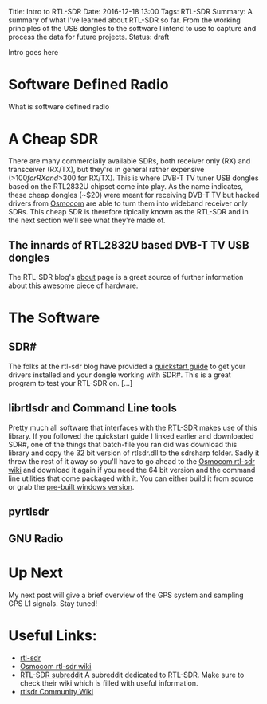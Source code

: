 Title: Intro to RTL-SDR
Date: 2016-12-18 13:00
Tags: RTL-SDR
Summary: A summary of what I've learned about RTL-SDR so far. From the working principles of the USB dongles to the software I intend to use to capture and process the data for future projects.
Status: draft

Intro goes here

# Software Defined Radio

What is software defined radio

# A Cheap SDR

There are many commercially available SDRs, both receiver only (RX) and transceiver (RX/TX), but they're in general rather expensive (>$100 for RX and >$300 for RX/TX). This is where DVB-T TV tuner USB dongles based on the RTL2832U chipset come into play. As the name indicates, these cheap dongles (~$20) were meant for receiving DVB-T TV but hacked drivers from [Osmocom](http://sdr.osmocom.org/trac/wiki/rtl-sdr) are able to turn them into wideband receiver only SDRs. This cheap SDR is therefore tipically known as the RTL-SDR and in the next section we'll see what they're made of.

## The innards of RTL2832U based DVB-T TV USB dongles

The RTL-SDR blog's [about](http://www.rtl-sdr.com/about-rtl-sdr/) page is a great source of further information about this awesome piece of hardware.

# The Software

## SDR#

The folks at the rtl-sdr blog have provided a [quickstart guide](http://www.rtl-sdr.com/) to get your drivers installed and your dongle working with SDR#. This is a great program to test your RTL-SDR on. [...]

## librtlsdr and Command Line tools

Pretty much all software that interfaces with the RTL-SDR makes use of this library. If you followed the quickstart guide I linked earlier and downloaded SDR#, one of the things that batch-file you ran did was download this library and copy the 32 bit version of rtlsdr.dll to the sdrsharp folder. Sadly it threw the rest of it away so you'll have to go ahead to the [Osmocom rtl-sdr wiki](http://sdr.osmocom.org/trac/wiki/rtl-sdr) and download it again if you need the 64 bit version and the command line utilities that come packaged with it. You can either build it from source or grab the [pre-built windows version](http://sdr.osmocom.org/trac/attachment/wiki/rtl-sdr/RelWithDebInfo.zip).

## pyrtlsdr

## GNU Radio



# Up Next

My next post will give a brief overview of the GPS system and sampling GPS L1 signals. Stay tuned!

# Useful Links:

* [rtl-sdr](http://www.rtl-sdr.com/)
* [Osmocom rtl-sdr wiki](http://sdr.osmocom.org/trac/wiki/rtl-sdr)
* [RTL-SDR subreddit](https://www.reddit.com/r/RTLSDR/) A subreddit dedicated to RTL-SDR. Make sure to check their wiki which is filled with useful information.
* [rtlsdr Community Wiki](http://rtlsdr.org/)
